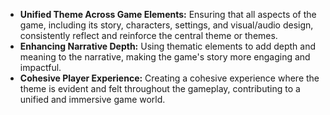 - **Unified Theme Across Game Elements:** Ensuring that all aspects of the game, including its story, characters, settings, and visual/audio design, consistently reflect and reinforce the central theme or themes.
- **Enhancing Narrative Depth:** Using thematic elements to add depth and meaning to the narrative, making the game's story more engaging and impactful.
- **Cohesive Player Experience:** Creating a cohesive experience where the theme is evident and felt throughout the gameplay, contributing to a unified and immersive game world.